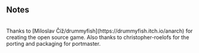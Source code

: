 ## Notes
<br/>
Thanks to [Miloslav Číž/drummyfish](https://drummyfish.itch.io/anarch) for creating the open source game.  Also thanks to christopher-roelofs for the porting and packaging for portmaster.
<br/>
